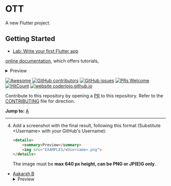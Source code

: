 # OTT
A new Flutter project.
## Getting Started
- [Lab: Write your first Flutter app](https://flutter.dev/docs/get-started/codelab)


[online documentation](https://flutter.dev/docs), which offers tutorials,
  <details>
    <summary>Preview</summary>
        <p >yvuykvuktfvukvugytvtyvktyv</p>
  </details>

[![Awesome](https://awesome.re/badge.svg)](https://awesome.re) [![GitHub contributors](https://img.shields.io/github/contributors/coderjojo/creative-profile-readme)](https://github.com/coderjojo/creative-profile-readme/graphs/contributors) [![GitHub issues](https://img.shields.io/github/issues/coderjojo/creative-profile-readme)](https://github.com/coderjojo/creative-profile-readme/issues) [![PRs Welcome](https://img.shields.io/badge/PRs-welcome-brightgreen.svg?style=flat-square)](https://github.com/coderjojo/creative-profile-readme/pulls) [![HitCount](https://views.whatilearened.today/views/github/coderjojo/creative-profile-readme.svg)](https://github.com/coderjojo/creative-profile-readme) [![website coderjojo.github.io](https://img.shields.io/website-up-down-green-red/http/coderjojo.github.io/creative-profile-readme.svg)](https://coderjojo.github.io/creative-profile-readme/)

Contribute to this repository by opening a [PR](./CONTRIBUTING.md) to this repository. Refer to the [CONTRIBUTING](./CONTRIBUTING.md) file for direction.

**Jump to:** [A](#a) 

---
4. Add a screenshot with the final result, following this format (Substitute \<Username> with your GitHub's Username):

    ```html
    <details>
        <summary>Preview</summary>
        <img src="EXAMPLES/<Username>.png">
    </details>
    ```

    The image must be **max 640 px height, can be PNG or JP(E)G only**.

- [Aakarsh B](https://github.com/Aakarsh-B)
  <details>
    <summary>Preview</summary>
    <img src="EXAMPLES/Aakarsh.png">
  </details>

